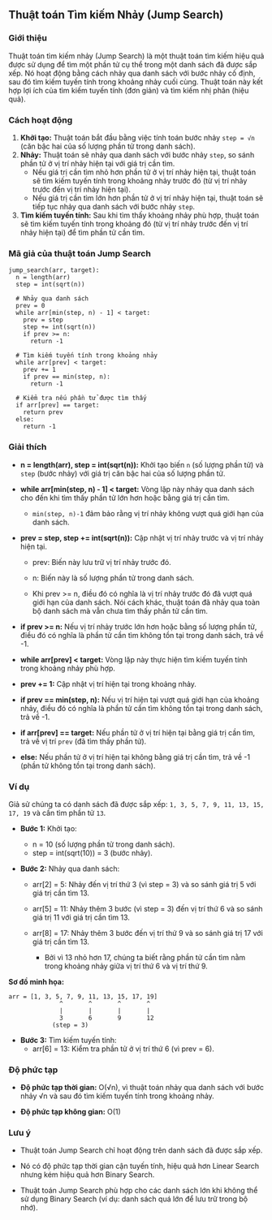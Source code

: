 ## Thuật toán Tìm kiếm Nhảy (Jump Search)

### Giới thiệu

Thuật toán tìm kiếm nhảy (Jump Search) là một thuật toán tìm kiếm hiệu quả được sử dụng để tìm một phần tử cụ thể trong một danh sách đã được sắp xếp. Nó hoạt động bằng cách nhảy qua danh sách với bước nhảy cố định, sau đó tìm kiếm tuyến tính trong khoảng nhảy cuối cùng. Thuật toán này kết hợp lợi ích của tìm kiếm tuyến tính (đơn giản) và tìm kiếm nhị phân (hiệu quả).

### Cách hoạt động

1. **Khởi tạo:** Thuật toán bắt đầu bằng việc tính toán bước nhảy `step = √n` (căn bậc hai của số lượng phần tử trong danh sách).
2. **Nhảy:** Thuật toán sẽ nhảy qua danh sách với bước nhảy `step`, so sánh phần tử ở vị trí nhảy hiện tại với giá trị cần tìm.
   - Nếu giá trị cần tìm nhỏ hơn phần tử ở vị trí nhảy hiện tại, thuật toán sẽ tìm kiếm tuyến tính trong khoảng nhảy trước đó (từ vị trí nhảy trước đến vị trí nhảy hiện tại).
   - Nếu giá trị cần tìm lớn hơn phần tử ở vị trí nhảy hiện tại, thuật toán sẽ tiếp tục nhảy qua danh sách với bước nhảy `step`.
3. **Tìm kiếm tuyến tính:** Sau khi tìm thấy khoảng nhảy phù hợp, thuật toán sẽ tìm kiếm tuyến tính trong khoảng đó (từ vị trí nhảy trước đến vị trí nhảy hiện tại) để tìm phần tử cần tìm.

### Mã giả của thuật toán Jump Search

```
jump_search(arr, target):
  n = length(arr)
  step = int(sqrt(n))

  # Nhảy qua danh sách
  prev = 0
  while arr[min(step, n) - 1] < target:
    prev = step
    step += int(sqrt(n))
    if prev >= n:
      return -1

  # Tìm kiếm tuyến tính trong khoảng nhảy
  while arr[prev] < target:
    prev += 1
    if prev == min(step, n):
      return -1

  # Kiểm tra nếu phần tử được tìm thấy
  if arr[prev] == target:
    return prev
  else:
    return -1
```

### Giải thích

- **n = length(arr), step = int(sqrt(n)):** Khởi tạo biến `n` (số lượng phần tử) và `step` (bước nhảy) với giá trị căn bậc hai của số lượng phần tử.

- **while arr[min(step, n) - 1] < target:** Vòng lặp này nhảy qua danh sách cho đến khi tìm thấy phần tử lớn hơn hoặc bằng giá trị cần tìm.

  - `min(step, n)-1` đảm bảo rằng vị trí nhảy không vượt quá giới hạn của danh sách.

- **prev = step, step += int(sqrt(n)):** Cập nhật vị trí nhảy trước và vị trí nhảy hiện tại.

  - prev: Biến này lưu trữ vị trí nhảy trước đó.

  - n: Biến này là số lượng phần tử trong danh sách.

  - Khi prev >= n, điều đó có nghĩa là vị trí nhảy trước đó đã vượt quá giới hạn của danh sách. Nói cách khác, thuật toán đã nhảy qua toàn bộ danh sách mà vẫn chưa tìm thấy phần tử cần tìm.

- **if prev >= n:** Nếu vị trí nhảy trước lớn hơn hoặc bằng số lượng phần tử, điều đó có nghĩa là phần tử cần tìm không tồn tại trong danh sách, trả về -1.

- **while arr[prev] < target:** Vòng lặp này thực hiện tìm kiếm tuyến tính trong khoảng nhảy phù hợp.

- **prev += 1:** Cập nhật vị trí hiện tại trong khoảng nhảy.

- **if prev == min(step, n):** Nếu vị trí hiện tại vượt quá giới hạn của khoảng nhảy, điều đó có nghĩa là phần tử cần tìm không tồn tại trong danh sách, trả về -1.

- **if arr[prev] == target:** Nếu phần tử ở vị trí hiện tại bằng giá trị cần tìm, trả về vị trí `prev` (đã tìm thấy phần tử).

- **else:** Nếu phần tử ở vị trí hiện tại không bằng giá trị cần tìm, trả về -1 (phần tử không tồn tại trong danh sách).

### Ví dụ

Giả sử chúng ta có danh sách đã được sắp xếp: `1, 3, 5, 7, 9, 11, 13, 15, 17, 19` và cần tìm phần tử `13`.

- **Bước 1:** Khởi tạo:

  - n = 10 (số lượng phần tử trong danh sách).
  - step = int(sqrt(10)) = 3 (bước nhảy).

- **Bước 2:** Nhảy qua danh sách:

  - arr[2] = 5: Nhảy đến vị trí thứ 3 (vì step = 3) và so sánh giá trị 5 với giá trị cần tìm 13.

  - arr[5] = 11: Nhảy thêm 3 bước (vì step = 3) đến vị trí thứ 6 và so sánh giá trị 11 với giá trị cần tìm 13.

  - arr[8] = 17: Nhảy thêm 3 bước đến vị trí thứ 9 và so sánh giá trị 17 với giá trị cần tìm 13.

    - Bởi vì 13 nhỏ hơn 17, chúng ta biết rằng phần tử cần tìm nằm trong khoảng nhảy giữa vị trí thứ 6 và vị trí thứ 9.

**Sơ đồ minh họa:**

```
arr = [1, 3, 5, 7, 9, 11, 13, 15, 17, 19]
              ^       ^       ^       ^
              |       |       |       |
              3       6       9       12
            (step = 3)
```

- **Bước 3:** Tìm kiếm tuyến tính:
  - arr[6] = 13: Kiểm tra phần tử ở vị trí thứ 6 (vì prev = 6).

### Độ phức tạp

- **Độ phức tạp thời gian:** O(√n), vì thuật toán nhảy qua danh sách với bước nhảy √n và sau đó tìm kiếm tuyến tính trong khoảng nhảy.

- **Độ phức tạp không gian:** O(1)

### Lưu ý

- Thuật toán Jump Search chỉ hoạt động trên danh sách đã được sắp xếp.

- Nó có độ phức tạp thời gian cận tuyến tính, hiệu quả hơn Linear Search nhưng kém hiệu quả hơn Binary Search.

- Thuật toán Jump Search phù hợp cho các danh sách lớn khi không thể sử dụng Binary Search (ví dụ: danh sách quá lớn để lưu trữ trong bộ nhớ).
